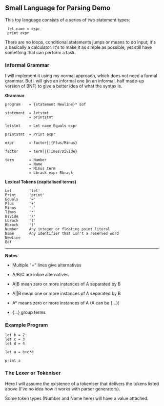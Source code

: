 ## Small Language for Parsing Demo

This toy language consists of a series of two statement types:
````
 let name = expr
 print expr
````
There are no loops, conditional statements jumps or means to do input; it's a basically a
calculator. It's to make it as simple as possible, yet still have something that can perform a task.

### Informal Grammar

I will implement it using my normal approach, which does not need a formal
grammar. But I will give an informal one (in an informal, half made-up version
of BNF) to give a better idea of what the syntax is.

**Grammar**
````
program    = {statement Newline}* Eof

statement  = letstmt
           = printstmt

letstmt    = Let name Equals expr

printstmt  = Print expr

expr       = factor||{Plus/Minus}

factor     = term||{Times/Divide}

term       = Number
           = Name
           = Minus term
           = Lbrack expr Rbrack
````

**Lexical Tokens (capitalised terms)**
````
Let        'let'
Print      'print'
Equals     '='
Plus       '+'
Minus      '-'
Times      '*'
Divide     '/'
Lbrack     '('
Rbrack     ')'
Number     Any integer or floating point literal
Name       Any identifier that isn't a reserved word
NewLine
Eof
````
-----------------------------------------------------

**Notes**

* Multiple "=" lines give alternatives

* A/B/C are inline alternatives

* A|B mean zero or more instances of A separated by B
* A||B mean one or more instances of A separated by B

* A* means zero or more instances of A (A can be {...})

* {...} group terms

### Example Program
````
let b = 2
let c = 3
let d = 4

let a = b+c*d

print a
````


### The Lexer or Tokeniser

Here I will assume the existence of a tokeniser that delivers the tokens listed
above (I've no idea how it works with parser generators).

Some token types (Number and Name here) will have a value attached.

